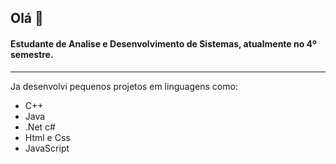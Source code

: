 ## Olá 👋

#### Estudante de Analise e Desenvolvimento de Sistemas, atualmente no 4º semestre.
---

Ja desenvolvi pequenos projetos em linguagens como:

- C++
- Java
- .Net c#
- Html e Css
- JavaScript

          
          
